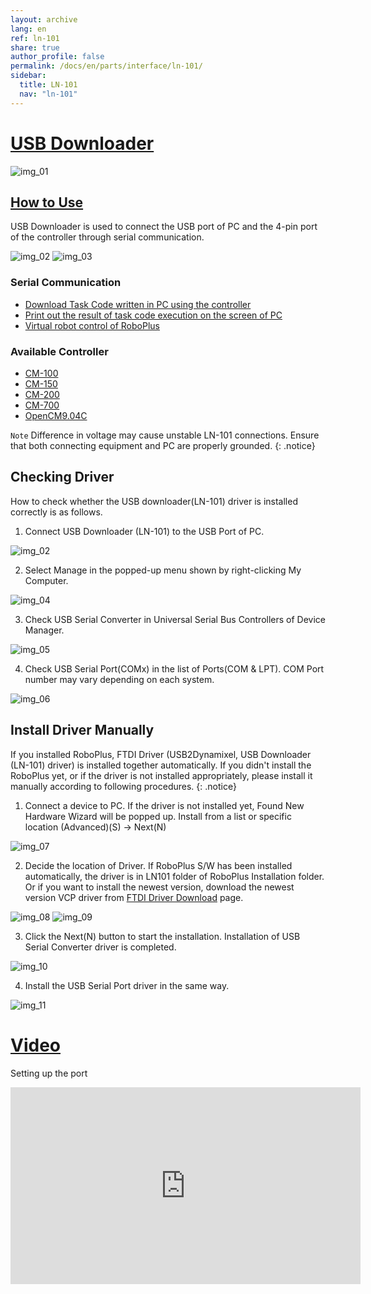 ```yaml
---
layout: archive
lang: en
ref: ln-101
share: true
author_profile: false
permalink: /docs/en/parts/interface/ln-101/
sidebar:
  title: LN-101
  nav: "ln-101"
---
```



# [USB Downloader](#usb-downloader)

![img_01][img_01]

## [How to Use](#how-to-use)

USB Downloader is used to connect the USB port of PC and the 4-pin port of the controller through serial communication.

![img_02][img_02]
![img_03][img_03]

### Serial Communication

- [Download Task Code written in PC using the controller][download_task_code]
- [Print out the result of task code execution on the screen of PC][task_result_print]
- [Virtual robot control of RoboPlus][virtual_robot_control]

### Available Controller
- [CM-100][cm-100]
- [CM-150][cm-150]
- [CM-200][cm-200]
- [CM-700][cm-700]
- [OpenCM9.04C][opencm9.04]

`Note` Difference in voltage may cause unstable LN-101 connections. Ensure that both connecting equipment and PC are properly grounded.
{: .notice}

## Checking Driver

How to check whether the USB downloader(LN-101) driver is installed correctly is as follows.

1. Connect USB Downloader (LN-101) to the USB Port of PC.

  ![img_02][img_02]

2. Select Manage in the popped-up menu shown by right-clicking My Computer.

  ![img_04][img_04]

3. Check USB Serial Converter in Universal Serial Bus Controllers of Device Manager.

  ![img_05][img_05]

4. Check USB Serial Port(COMx) in the list of Ports(COM & LPT). COM Port number may vary depending on each system.

  ![img_06][img_06]

## Install Driver Manually

If you installed RoboPlus, FTDI Driver (USB2Dynamixel, USB Downloader (LN-101) driver) is installed together automatically. If you didn't install the RoboPlus yet, or if the driver is not installed appropriately, please install it manually according to following procedures.
{: .notice}

1. Connect a device to PC. If the driver is not installed yet, Found New Hardware Wizard will be popped up. Install from a list or specific location (Advanced)(S) -> Next(N)

  ![img_07][img_07]

2. Decide the location of Driver. If RoboPlus S/W has been installed automatically, the driver is in LN101 folder of RoboPlus Installation folder. Or if you want to install the newest version, download the newest version VCP driver from [FTDI Driver Download][ftdi] page.

  ![img_08][img_08]
  ![img_09][img_09]

3. Click the Next(N) button to start the installation. Installation of USB Serial Converter driver is completed.

  ![img_10][img_10]

4. Install the USB Serial Port driver in the same way.

  ![img_11][img_11]


# [Video](#video)

Setting up the port
<iframe width="560" height="315" src="https://www.youtube.com/embed/UlD4C1XMsgo" frameborder="0" allowfullscreen></iframe>

[download_task_code]: /docs/en/software/rplus1/task/getting_started/#program-download
[task_result_print]: /docs/en/software/rplus1/task/getting_started/#print-on-the-screen
[virtual_robot_control]: /docs/en/software/rplus1/task/getting_started/#virtual-robot-control
[cm-100]: /docs/en/parts/controller/cm-100/
[cm-150]: /docs/en/parts/controller/cm-150/
[cm-200]: /docs/en/parts/controller/cm-200/
[cm-700]: /docs/en/parts/controller/cm-700/
[opencm9.04]: /docs/en/parts/controller/opencm904/
[ftdi]: http://www.ftdichip.com/Drivers/VCP.htm
[img_01]: /assets/images/parts/interface/ln101.jpg
[img_02]: /assets/images/edu/task_download_01.jpg
[img_03]: /assets/images/parts/interface/ln101_to_cm700.png
[img_04]: /assets/images/parts/interface/ln101_01.png
[img_05]: /assets/images/parts/interface/ln101_02.png
[img_06]: /assets/images/parts/interface/ln101_03.png
[img_07]: /assets/images/parts/interface/ln101_04.png
[img_08]: /assets/images/parts/interface/ln101_05.png
[img_09]: /assets/images/parts/interface/ln101_06.png
[img_10]: /assets/images/parts/interface/ln101_07.png
[img_11]: /assets/images/parts/interface/ln101_08.png
